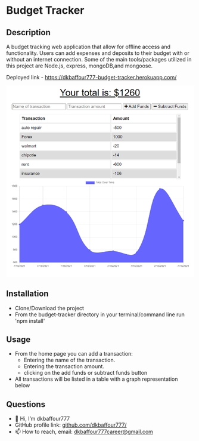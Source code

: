 # Budget Tracker

## Description 

   A budget tracking web application that allow for offline access and functionality. Users can add expenses and deposits to their budget with or without an internet connection. Some of the main tools/packages utilized in this project are Node.js, express, mongoDB,and  mongoose.

  Deployed link - https://dkbaffour777-budget-tracker.herokuapp.com/

!['app'](assets/images/app.PNG)
  

## Installation

  - Clone/Download the project
  - From the budget-tracker directory in your terminal/command line run 'npm install'
  
## Usage 
  - From the home page you can add a transaction:
    - Entering the name of the transaction.
    - Entering the transaction amount.
    - clicking on the add funds or subtract funds button
  - All transactions will be listed in a table with a graph representation below

## Questions
  - 👋 Hi, I’m dkbaffour777
  - GitHub profile link: [github.com/dkbaffour777/](https://github.com/dkbaffour777/)
  - 📫 How to reach, email: dkbaffour777career@gmail.com
